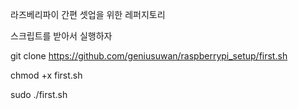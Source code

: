 라즈베리파이 간편 셋업을 위한 레퍼지토리

스크립트를 받아서 실행하자

git clone https://github.com/geniusuwan/raspberrypi_setup/first.sh

chmod +x first.sh

sudo ./first.sh
